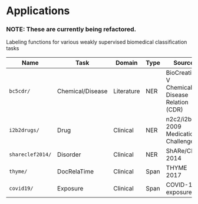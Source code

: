# Applications


### NOTE: These are currently being refactored.

Labeling functions for various weakly supervised biomedical classification tasks

| Name             | Task             | Domain     | Type | Source                                        |
|------------------|------------------|------------|------|-----------------------------------------------|
| `bc5cdr/`        | Chemical/Disease | Literature | NER  | BioCreative V Chemical-Disease Relation (CDR) |
| `i2b2drugs/`     | Drug             | Clinical   | NER  | n2c2/i2b2 2009 Medication Challenge           |
| `shareclef2014/` | Disorder         | Clinical   | NER  | ShARe/CLEF 2014                               |
| `thyme/`       | DocRelaTime         | Clinical   | Span  | THYME 2017                           |
| `covid19/`       | Exposure         | Clinical   | Span  | COVID-19 exposure                            |